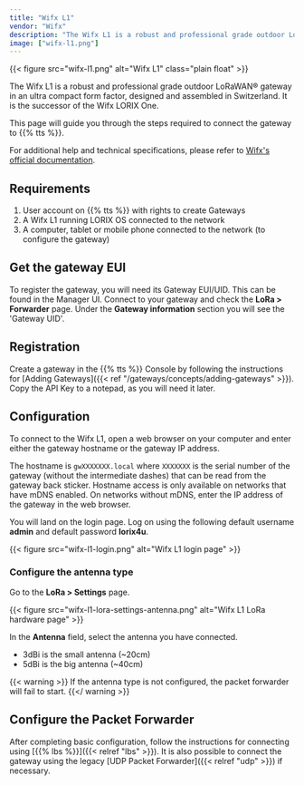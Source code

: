 ```yaml
---
title: "Wifx L1"
vendor: "Wifx"
description: "The Wifx L1 is a robust and professional grade outdoor LoRaWAN® gateway in an ultra compact form factor, designed and assembled in Switzerland. It is the successor of the Wifx LORIX One."
image: ["wifx-l1.png"]
---
```


{{< figure src="wifx-l1.png" alt="Wifx L1" class="plain float" >}}

The Wifx L1 is a robust and professional grade outdoor LoRaWAN® gateway in an ultra compact form factor, designed and assembled in Switzerland. It is the successor of the Wifx LORIX One.

This page will guide you through the steps required to connect the gateway to {{% tts %}}.

<!--more-->

For additional help and technical specifications, please refer to [Wifx's official documentation](https://iot.wifx.net/docs).

## Requirements

  1. User account on {{% tts %}} with rights to create Gateways
  2. A Wifx L1 running LORIX OS connected to the network
  3. A computer, tablet or mobile phone connected to the network (to configure the gateway)

## Get the gateway EUI

To register the gateway, you will need its Gateway EUI/UID. This can be found in the Manager UI. Connect to your gateway and check the **LoRa > Forwarder** page. Under the **Gateway information** section you will see the 'Gateway UID'.

## Registration

Create a gateway in the {{% tts %}} Console by following the instructions for [Adding Gateways]({{< ref "/gateways/concepts/adding-gateways" >}}). Copy the API Key to a notepad, as you will need it later.

## Configuration

To connect to the Wifx L1, open a web browser on your computer and enter either the gateway hostname or the gateway IP address.

The hostname is `gwXXXXXXX.local` where `XXXXXXX` is the serial number of the gateway (without the intermediate dashes) that can be read from the gateway back sticker. Hostname access is only available on networks that have mDNS enabled. On networks without mDNS, enter the IP address of the gateway in the web browser.

You will land on the login page. Log on using the following default username **admin** and default password **lorix4u**.

{{< figure src="wifx-l1-login.png" alt="Wifx L1 login page" >}}

### Configure the antenna type

Go to the **LoRa > Settings** page.

{{< figure src="wifx-l1-lora-settings-antenna.png" alt="Wifx L1 LoRa hardware page" >}}

In the **Antenna** field, select the antenna you have connected.

- 3dBi is the small antenna (~20cm)
- 5dBi is the big antenna (~40cm)

{{< warning >}} If the antenna type is not configured, the packet forwarder will fail to start. {{</ warning >}}

## Configure the Packet Forwarder

After completing basic configuration, follow the instructions for connecting using [{{% lbs %}}]({{< relref "lbs" >}}).
It is also possible to connect the gateway using the legacy [UDP Packet Forwarder]({{< relref "udp" >}}) if necessary.
